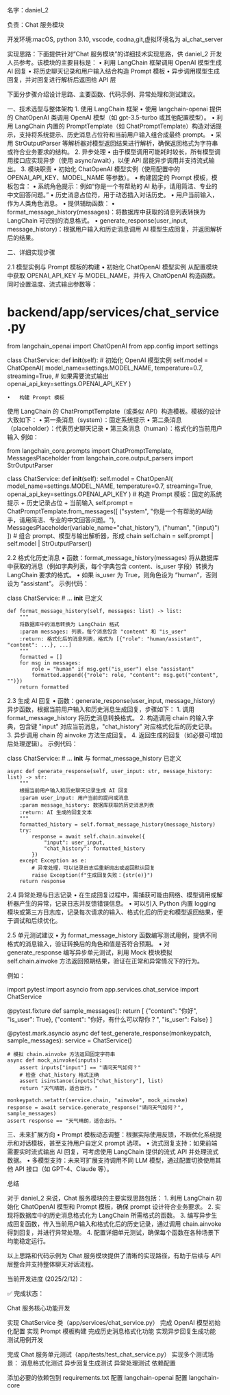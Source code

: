 名字：daniel_2

负责：Chat 服务模块

开发环境:macOS, python 3.10, vscode, codna,git,虚拟环境名为 ai_chat_server

实现思路：下面提供针对“Chat 服务模块”的详细技术实现思路，供 daniel_2 开发人员参考。该模块的主要目标是：
	•	利用 LangChain 框架调用 OpenAI 模型生成 AI 回复
	•	将历史聊天记录和用户输入结合构造 Prompt 模板
	•	异步调用模型生成回复，并对回复进行解析后返回给 API 层

下面分步骤介绍设计思路、主要函数、代码示例、异常处理和测试建议。

一、技术选型与整体架构
	1.	使用 LangChain 框架
	•	使用 langchain-openai 提供的 ChatOpenAI 类调用 OpenAI 模型（如 gpt-3.5-turbo 或其他配置模型）。
	•	利用 LangChain 内置的 PromptTemplate（如 ChatPromptTemplate）构造对话提示，支持将系统提示、历史消息占位符和当前用户输入组合成最终 prompt。
	•	采用 StrOutputParser 等解析器对模型返回结果进行解析，确保返回格式为字符串或符合业务要求的结构。
	2.	异步处理
	•	由于模型调用可能耗时较长，所有模型调用接口应实现异步（使用 async/await），以便 API 层能异步调用并支持流式输出。
	3.	模块职责
	•	初始化 ChatOpenAI 模型实例（使用配置中的 OPENAI_API_KEY、MODEL_NAME 等参数）。
	•	构建固定的 Prompt 模板，模板包含：
	•	系统角色提示：例如“你是一个有帮助的 AI 助手，请用简洁、专业的中文回答问题。”
	•	历史消息占位符，用于动态插入对话历史。
	•	用户当前输入，作为人类角色消息。
	•	提供辅助函数：
	•	format_message_history(messages)：将数据库中获取的消息列表转换为 LangChain 可识别的消息格式。
	•	generate_response(user_input, message_history)：根据用户输入和历史消息调用 AI 模型生成回复，并返回解析后的结果。

二、详细实现步骤

2.1 模型实例与 Prompt 模板的构建
	•	初始化 ChatOpenAI 模型实例
从配置模块中获取 OPENAI_API_KEY 与 MODEL_NAME，并传入 ChatOpenAI 构造函数。同时设置温度、流式输出参数等：

# backend/app/services/chat_service.py
from langchain_openai import ChatOpenAI
from app.config import settings

class ChatService:
    def __init__(self):
        # 初始化 OpenAI 模型实例
        self.model = ChatOpenAI(
            model_name=settings.MODEL_NAME,
            temperature=0.7,
            streaming=True,  # 如果需要流式输出
            openai_api_key=settings.OPENAI_API_KEY
        )


	•	构建 Prompt 模板
使用 LangChain 的 ChatPromptTemplate（或类似 API）构造模板。模板的设计大致如下：
	•	第一条消息（system）：固定系统提示
	•	第二条消息（placeholder）：代表历史聊天记录
	•	第三条消息（human）：格式化的当前用户输入
例如：

from langchain_core.prompts import ChatPromptTemplate, MessagesPlaceholder
from langchain_core.output_parsers import StrOutputParser

class ChatService:
    def __init__(self):
        self.model = ChatOpenAI(
            model_name=settings.MODEL_NAME,
            temperature=0.7,
            streaming=True,
            openai_api_key=settings.OPENAI_API_KEY
        )
        # 构造 Prompt 模板：固定的系统提示 + 历史记录占位 + 当前输入
        self.prompt = ChatPromptTemplate.from_messages([
            ("system", "你是一个有帮助的AI助手，请用简洁、专业的中文回答问题。"),
            MessagesPlaceholder(variable_name="chat_history"),
            ("human", "{input}")
        ])
        # 组合 prompt、模型与输出解析器，形成 chain
        self.chain = self.prompt | self.model | StrOutputParser()



2.2 格式化历史消息
	•	函数：format_message_history(messages)
将从数据库中获取的消息（例如字典列表，每个字典包含 content、is_user 字段）转换为 LangChain 要求的格式。
	•	如果 is_user 为 True，则角色设为 “human”，否则设为 “assistant”。
示例代码：

class ChatService:
    # ... __init__ 已定义

    def format_message_history(self, messages: list) -> list:
        """
        将数据库中的消息转换为 LangChain 格式
        :param messages: 列表，每个消息包含 "content" 和 "is_user"
        :return: 格式化后的消息列表，格式为 [{"role": "human/assistant", "content": ...}, ...]
        """
        formatted = []
        for msg in messages:
            role = "human" if msg.get("is_user") else "assistant"
            formatted.append({"role": role, "content": msg.get("content", "")})
        return formatted



2.3 生成 AI 回复
	•	函数：generate_response(user_input, message_history)
异步函数，根据当前用户输入和历史消息生成回复，步骤如下：
	1.	调用 format_message_history 将历史消息转换格式。
	2.	构造调用 chain 的输入字典，包含键 "input" 对应当前消息，"chat_history" 对应格式化后的历史记录。
	3.	异步调用 chain 的 ainvoke 方法生成回复。
	4.	返回生成的回复（如必要可增加后处理逻辑）。
示例代码：

class ChatService:
    # ... __init__ 与 format_message_history 已定义

    async def generate_response(self, user_input: str, message_history: list) -> str:
        """
        根据当前用户输入和历史聊天记录生成 AI 回复
        :param user_input: 用户当前的提问或消息
        :param message_history: 数据库获取的历史消息列表
        :return: AI 生成的回复文本
        """
        formatted_history = self.format_message_history(message_history)
        try:
            response = await self.chain.ainvoke({
                "input": user_input,
                "chat_history": formatted_history
            })
        except Exception as e:
            # 异常处理，可以记录日志后重新抛出或返回默认回复
            raise Exception(f"生成回复失败：{str(e)}")
        return response



2.4 异常处理与日志记录
	•	在生成回复过程中，需捕获可能由网络、模型调用或解析器产生的异常，记录日志并反馈错误信息。
	•	可以引入 Python 内置 logging 模块或第三方日志库，记录每次请求的输入、格式化后的历史和模型返回结果，便于调试和后续优化。

2.5 单元测试建议
	•	为 format_message_history 函数编写测试用例，提供不同格式的消息输入，验证转换后的角色和值是否符合预期。
	•	对 generate_response 编写异步单元测试，利用 Mock 模块模拟 self.chain.ainvoke 方法返回预期结果，验证在正常和异常情况下的行为。

例如：

import pytest
import asyncio
from app.services.chat_service import ChatService

@pytest.fixture
def sample_messages():
    return [
        {"content": "你好", "is_user": True},
        {"content": "你好，有什么可以帮你？", "is_user": False}
    ]

@pytest.mark.asyncio
async def test_generate_response(monkeypatch, sample_messages):
    service = ChatService()

    # 模拟 chain.ainvoke 方法返回固定字符串
    async def mock_ainvoke(inputs):
        assert inputs["input"] == "请问天气如何？"
        # 检查 chat_history 格式正确
        assert isinstance(inputs["chat_history"], list)
        return "天气晴朗，适合出行。"

    monkeypatch.setattr(service.chain, "ainvoke", mock_ainvoke)
    response = await service.generate_response("请问天气如何？", sample_messages)
    assert response == "天气晴朗，适合出行。"

三、未来扩展方向
	•	Prompt 模板动态调整：根据实际使用反馈，不断优化系统提示和对话模板，甚至支持用户自定义 prompt 选项。
	•	流式回复支持：如果前端需要实时流式输出 AI 回复，可考虑使用 LangChain 提供的流式 API 并处理流式数据。
	•	多模型支持：未来可扩展支持调用不同 LLM 模型，通过配置切换使用其他 API 接口（如 GPT-4、Claude 等）。

总结

对于 daniel_2 来说，Chat 服务模块的主要实现思路包括：
	1.	利用 LangChain 初始化 ChatOpenAI 模型和 Prompt 模板，确保 prompt 设计符合业务要求。
	2.	实现将数据库中的历史消息格式化为 LangChain 所需格式的函数。
	3.	编写异步生成回复函数，传入当前用户输入和格式化后的历史记录，通过调用 chain.ainvoke 得到回复，并进行异常处理。
	4.	配置详细单元测试，确保每个函数在各种场景下均能稳定运行。

以上思路和代码示例为 Chat 服务模块提供了清晰的实现路径，有助于后续与 API 层整合并支持整体聊天对话流程。



当前开发进度 (2025/2/12)：

✅ 完成状态：

Chat 服务核心功能开发

实现 ChatService 类（app/services/chat_service.py）
完成 OpenAI 模型初始化配置
实现 Prompt 模板构建
完成历史消息格式化功能
实现异步回复生成功能
测试用例开发

完成 Chat 服务单元测试（app/tests/test_chat_service.py）
实现多个测试场景：
消息格式化测试
异步回复生成测试
异常处理测试
依赖配置

添加必要的依赖包到 requirements.txt
配置 langchain-openai
配置 langchain-core